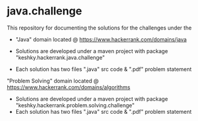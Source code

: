 # java.challenge

This repository for documenting the solutions for the challenges under the
* "Java" domain located @ https://www.hackerrank.com/domains/java</bold>

* Solutions are developed under a maven project with package "keshky.hackerrank.java.challenge"
* Each solution has two files ".java" src code & ".pdf" problem statement 

"Problem Solving" domain located @ https://www.hackerrank.com/domains/algorithms

* Solutions are developed under a maven project with package "keshky.hackerrank.problem.solving.challenge"
* Each solution has two files ".java" src code & ".pdf" problem statement 

